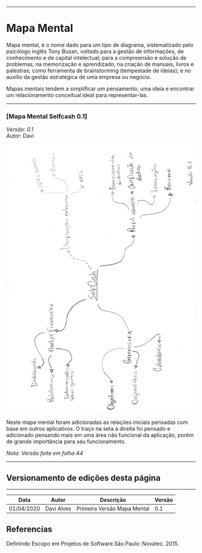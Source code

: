***
# Mapa Mental 
Mapa mental, é o nome dado para um tipo de diagrama, sistematizado pelo psicólogo inglês Tony Buzan, voltado para a gestão de informações, de conhecimento e de capital intelectual; para a compreensão e solução de problemas; na memorização e aprendizado; na criação de manuais, livros e palestras; como ferramenta de brainstorming (tempestade de ideias); e no auxílio da gestão estratégica de uma empresa ou negócio.

Mapas mentais tendem a simplificar um pensamento, uma ideia e encontrar um relacionamento conceitual ideal para representar-las.
***

<span id="MapaMentalv1"></span>
### [Mapa Mental Selfcash 0.1] 
*Versão: 0.1* </br>
*Autor:* Davi


![Start Version](../images/mapa_mental_selfcash1.jpg) 

Neste mapa mental foram adicionadas as relações iniciais pensadas com base em outros aplicativos. O traço na seta à direita foi pensado e adicionado pensando mais em uma área não funcional da aplicação, porém de grande importância para seu funcionamento.

*Nota: Versão feita em folha A4*

***
## Versionamento de edições desta página
***

| Data | Autor | Descrição | Versão |
|------|-------|-----------|--------|
|01/04/2020| Davi Alves| Primeira Versão Mapa Mental| 0.1|

## Referencias
Definindo Escopo em Projetos de Software.São Paulo: Novatec. 2015.   